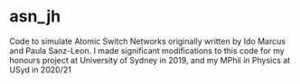 # asn_jh
Code to simulate Atomic Switch Networks originally written by Ido Marcus and Paula Sanz-Leon. I made significant modifications to this code for my honours project at University of Sydney in 2019, and my MPhil in Physics at USyd in 2020/21
